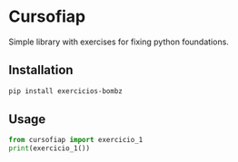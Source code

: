 # Cursofiap
Simple library with exercises for fixing python foundations.
## Installation
```sh
pip install exercicios-bombz
```
## Usage
```python
from cursofiap import exercicio_1
print(exercicio_1())
```
